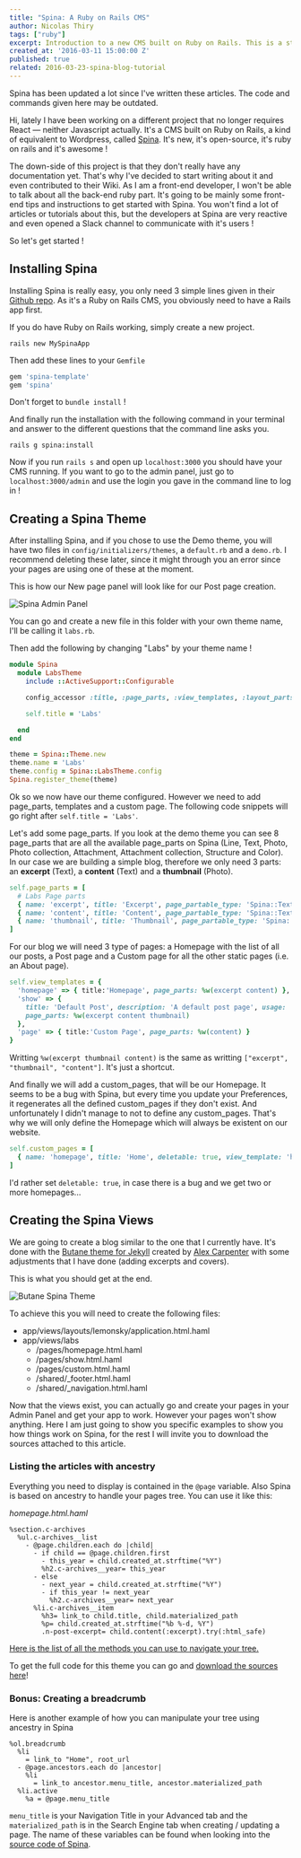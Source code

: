 ```yaml
---
title: "Spina: A Ruby on Rails CMS"
author: Nicolas Thiry
tags: ["ruby"]
excerpt: Introduction to a new CMS built on Ruby on Rails. This is a step by step guide to get started with it.
created_at: '2016-03-11 15:00:00 Z'
published: true
related: 2016-03-23-spina-blog-tutorial
---
```


<div class="alert alert-warning">
Spina has been updated a lot since I've written these articles. The code and commands given here may be outdated.
</div>

Hi, lately I have been working on a different project that no longer requires React — neither Javascript actually. It's a CMS built on Ruby on Rails, a kind of equivalent to Wordpress, called [Spina](http://www.spinacms.com/). It's new, it's open-source, it's ruby on rails and it's awesome !

The down-side of this project is that they don't really have any documentation yet. That's why I've decided to start writing about it and even contributed to their Wiki. As I am a front-end developer, I won't be able to talk about all the back-end ruby part. It's going to be mainly some front-end tips and instructions to get started with Spina. You won't find a lot of articles or tutorials about this, but the developers at Spina are very reactive and even opened a Slack channel to communicate with it's users !

So let's get started !

## Installing Spina

Installing Spina is really easy, you only need 3 simple lines given in their [Github repo](https://github.com/denkGroot/Spina).
As it's a Ruby on Rails CMS, you obviously need to have a Rails app first.

If you do have Ruby on Rails working, simply create a new project.

```Shell
rails new MySpinaApp
```

Then add these lines to your `Gemfile`

```Ruby
gem 'spina-template'
gem 'spina'
```

Don't forget to `bundle install` !

And finally run the installation with the following command in your terminal and answer to the different questions that the command line asks you.

```Shell
rails g spina:install
```

Now if you run `rails s` and open up `localhost:3000` you should have your CMS running. If you want to go to the admin panel, just go to `localhost:3000/admin` and use the login you gave in the command line to log in !

## Creating a Spina Theme

After installing Spina, and if you chose to use the Demo theme, you will have two files in `config/initializers/themes`, a `default.rb` and a `demo.rb`. I recommend deleting these later, since it might through you an error since your pages are using one of these at the moment.

This is how our New page panel will look like for our Post page creation.

![Spina Admin Panel](../static/posts/2016-03-11-spina-rails-cms/spina-admin.png "Spina Admin Panel")

You can go and create a new file in this folder with your own theme name, I'll be calling it `labs.rb`.

Then add the following by changing "Labs" by your theme name !

```Ruby
module Spina
  module LabsTheme
    include ::ActiveSupport::Configurable

    config_accessor :title, :page_parts, :view_templates, :layout_parts, :custom_pages, :plugins, :structures

    self.title = 'Labs'

  end
end

theme = Spina::Theme.new
theme.name = 'Labs'
theme.config = Spina::LabsTheme.config
Spina.register_theme(theme)
```

Ok so we now have our theme configured. However we need to add page_parts, templates and a custom page.
The following code snippets will go right after `self.title = 'Labs'`.

Let's add some page_parts. If you look at the demo theme you can see 8 page_parts that are all the available page_parts on Spina (Line, Text, Photo, Photo collection, Attachment, Attachment collection, Structure and Color). In our case we are building a simple blog, therefore we only need 3 parts: an **excerpt** (Text), a **content** (Text) and a **thumbnail** (Photo).

```Ruby
self.page_parts = [
  # Labs Page parts
  { name: 'excerpt', title: 'Excerpt', page_partable_type: 'Spina::Text' },
  { name: 'content', title: 'Content', page_partable_type: 'Spina::Text' },
  { name: 'thumbnail', title: 'Thumbnail', page_partable_type: 'Spina::Photo' }
]
```

For our blog we will need 3 type of pages: a Homepage with the list of all our posts, a Post page and a Custom page for all the other static pages (i.e. an About page).

```Ruby
self.view_templates = {
  'homepage' => { title:'Homepage', page_parts: %w(excerpt content) },
  'show' => {
    title: 'Default Post', description: 'A default post page', usage: 'Can be used for a blog post',
    page_parts: %w(excerpt content thumbnail)
  },
  'page' => { title:'Custom Page', page_parts: %w(content) }
}
```
Writting `%w(excerpt thumbnail content)` is the same as writting `["excerpt", "thumbnail", "content"]`. It's just a shortcut.

And finally we will add a custom_pages, that will be our Homepage. It seems to be a bug with Spina, but every time you update your Preferences, it regenerates all the defined custom_pages if they don't exist. And unfortunately I didn't manage to not to define any custom_pages. That's why we will only define the Homepage which will always be existent on our website.

```Ruby
self.custom_pages = [
  { name: 'homepage', title: 'Home', deletable: true, view_template: 'homepage' }
]
```

I'd rather set `deletable: true`, in case there is a bug and we get two or more homepages...

## Creating the Spina Views

We are going to create a blog similar to the one that I currently have. It's done with the [Butane theme for Jekyll](https://github.com/alexcarpenter/butane-jekyll-theme) created by [Alex Carpenter](http://alexcarpenter.me/) with some adjustments that I have done (adding excerpts and covers).

This is what you should get at the end.

![Butane Spina Theme](../static/posts/2016-03-11-spina-rails-cms/tutorial-blog.png "Butane Spina Theme")

To achieve this you will need to create the following files:

* app/views/layouts/lemonsky/application.html.haml
* app/views/labs
  * /pages/homepage.html.haml
  * /pages/show.html.haml
  * /pages/custom.html.haml
  * /shared/_footer.html.haml
  * /shared/_navigation.html.haml

Now that the views exist, you can actually go and create your pages in your Admin Panel and get your app to work. However your pages won't show anything. Here I am just going to show you specific examples to show you how things work on Spina, for the rest I will invite you to download the sources attached to this article.

### Listing the articles with ancestry

Everything you need to display is contained in the `@page` variable. Also Spina is based on ancestry to handle your pages tree. You can use it like this:

_homepage.html.haml_

```Haml
%section.c-archives
  %ul.c-archives__list
    - @page.children.each do |child|
      - if child == @page.children.first
        - this_year = child.created_at.strftime("%Y")
        %h2.c-archives__year= this_year
      - else
        - next_year = child.created_at.strftime("%Y")
        - if this_year != next_year
          %h2.c-archives__year= next_year
      %li.c-archives__item
        %h3= link_to child.title, child.materialized_path
        %p= child.created_at.strftime("%b %-d, %Y")
        .n-post-excerpt= child.content(:excerpt).try(:html_safe)
```

[Here is the list of all the methods you can use to navigate your tree.](https://github.com/stefankroes/ancestry#navigating-your-tree)

To get the full code for this theme you can go and [download the sources here](https://github.com/nicolasthy/Spina-Butane-Theme)!

### Bonus: Creating a breadcrumb

Here is another example of how you can manipulate your tree using ancestry in Spina

```Haml
%ol.breadcrumb
  %li
    = link_to "Home", root_url
  - @page.ancestors.each do |ancestor|
    %li
      = link_to ancestor.menu_title, ancestor.materialized_path
  %li.active
    %a = @page.menu_title
```

`menu_title` is your Navigation Title in your Advanced tab and the `materialized_path` is in the Search Engine tab when creating / updating a page. The name of these variables can be found when looking into the [source code of Spina](https://github.com/denkGroot/Spina/blob/master/app/views/spina/admin/pages/_form_advanced.html.haml).

